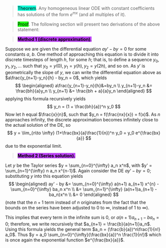 > <span style="background-color: #12ffd7; color: black;">Theorem</span>. Any homogeneous linear ODE with constant coefficients has solutions of the form $e^{mx}$ (and all multiples of it). 

> <span style="background-color: #1eff12; color: black;">Proof</span>. The following section will present two derivations of the above statement:

> <span style="background-color: #bc42f5; color: black;">**Method 1 (discrete approximation)**. </span>  

Suppose we are given the differential equation $ay' - by = 0$ for some constants $a$, $b$. One method of approaching this equation 
is to divide it into discrete timesteps of length $h$, for some $h$; that is, to define a sequence $y_0, y_1, y_2, ...$ such that $y_0 = y(0), y_1=y(h), y_2=y(2h)$, and so on. As $y'$ is geometrically the slope of $y$, 
we can write the differential equation above as $a\frac{y_{n+1}-y_n}{h} - by_n = 0$, which yields
$$
    \begin{aligned}
        a\frac{y_{n+1}-y_n}{h}&=by_n \\
        y_{n+1}-y_n &= \frac{bh}{a}y_n \\
        y_{n+1} &= \frac{bh + a}{a}y_n 
    \end{aligned}
$$
applying this formula recursively yields
$$
    y_n = (1 + \frac{bh}{a})^n y_0
$$
Now let $h$ equal $\frac{x}{n}$, such that $y_n = f(\frac{nx}{x}) = f(x)$. As $n$ approaches infinity, the discrete approximation becomes infinitely close to the actual solution of the DE, so
$$
    y = \lim_{n\to \infty} (1+\frac{bx}{a}\frac{1}{n})^n y_0 = y_0 e^{\frac{bx}{a}}
$$
due to the exponential limit.

> <span style="background-color: #bc42f5; color: black;">**Method 2 (Series solution).**</span>

Let $y$ be the Taylor series $y = \sum_{n=0}^{\infty} a_n x^n$, with $y' = \sum_{n=1}^{\infty} n a_n x^{n-1}$. Again consider the DE $ay'-by=0$; substituting $y$ into this equation yields
$$
    \begin{aligned}
        ay' - by &= \sum_{n=0}^{\infty} a(n+1) a_{n+1} x^{n} - \sum_{n=0}^{\infty} ba_n x^n \\
        &= \sum_{n=1}^{\infty} (a(n+1)a_{n+1} - ba_n)x^n \\
        &= 0
    \end{aligned}
$$
(note that the $n+1$ term instead of $n$ originates from the fact that the bounds on the series have been adjusted to $0$ to $\infty$, instead of $1$ to $\infty$).


This implies that every term in the infinite sum is 0, or $a(n+1)a_{n+1} - ba_n = 0$; therefore, we write recursively that $a_{n+1} = \frac{b}{a(n+1)}a_n$. Using this formula yields the general term $a_n = (\frac{b}{a})^n\frac{1}{n!} a_0$. Thus $y = a_0 \sum_{n=0}^{\infty}(\frac{bx}{a})^n \frac{1}{n!}$ which is once again the exponential function $e^{\frac{bx}{a}}$.
